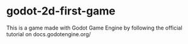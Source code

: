 # godot-2d-first-game
This is a game made with Godot Game Engine by following the official tutorial on docs.godotengine.org/ 
